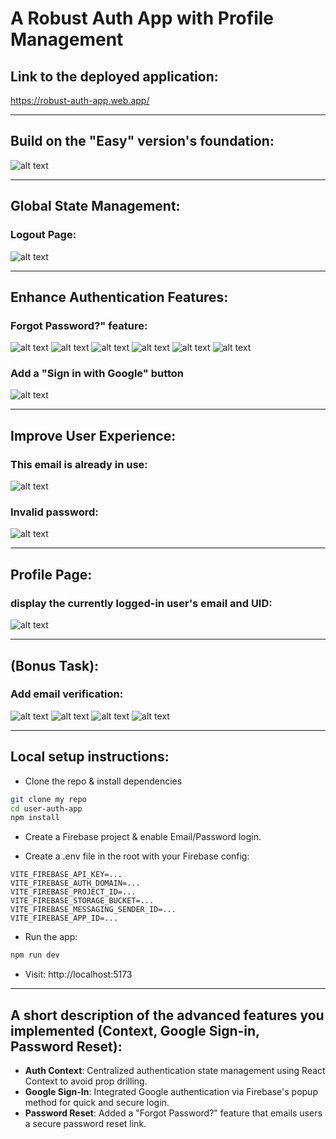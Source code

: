 # A Robust Auth App with Profile Management

## Link to the deployed application:

https://robust-auth-app.web.app/

---

## Build on the "Easy" version's foundation:
![alt text](11.PNG)

---

## Global State Management:

### Logout Page:
![alt text](1.PNG)

---

## Enhance Authentication Features:

### Forgot Password?" feature:
![alt text](2.PNG)
![alt text](12.PNG)
![alt text](13.PNG)
![alt text](14.PNG)
![alt text](15.PNG)
![alt text](16.PNG)

### Add a "Sign in with Google" button
![alt text](3.PNG)

---

## Improve User Experience:

### This email is already in use:
![alt text](4.PNG)

### Invalid password:
![alt text](5.PNG)

---

## Profile Page:

### display the currently logged-in user's email and UID:
![alt text](6.PNG)

---

## (Bonus Task):

### Add email verification:
![alt text](7.PNG)
![alt text](8.jpeg)
![alt text](9.jpeg)
![alt text](10.PNG)

---

## Local setup instructions:

- Clone the repo & install dependencies
```bash
git clone my repo
cd user-auth-app
npm install
```

- Create a Firebase project & enable Email/Password login.

- Create a .env file in the root with your Firebase config:
```
VITE_FIREBASE_API_KEY=...
VITE_FIREBASE_AUTH_DOMAIN=...
VITE_FIREBASE_PROJECT_ID=...
VITE_FIREBASE_STORAGE_BUCKET=...
VITE_FIREBASE_MESSAGING_SENDER_ID=...
VITE_FIREBASE_APP_ID=...
```

- Run the app:
```bash
npm run dev
```

- Visit: http://localhost:5173

---

## A short description of the advanced features you implemented (Context, Google Sign-in, Password Reset):

- **Auth Context**: Centralized authentication state management using React Context to avoid prop drilling.
- **Google Sign-In**: Integrated Google authentication via Firebase's popup method for quick and secure login.
- **Password Reset**: Added a "Forgot Password?" feature that emails users a secure password reset link.